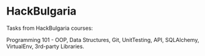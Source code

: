 HackBulgaria
============

Tasks from HackBulgaria courses:

Programming 101 - OOP, Data Structures, Git, UnitTesting, API, SQLAlchemy, VirtualEnv, 3rd-party Libraries.
